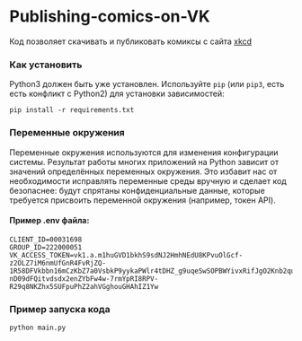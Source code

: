 # Publishing-comics-on-VK
Код позволяет скачивать и публиковать комиксы с сайта [xkcd](https://xkcd.com)

### Как установить
Python3 должен быть уже установлен. Используйте `pip` (или `pip3`, есть есть конфликт с Python2) для установки зависимостей:
```
pip install -r requirements.txt
```

### Переменные окружения
Переменные окружения используются для изменения конфигурации системы. Результат работы многих приложений на Python зависит от значений определённых переменных окружения.
Это избавит нас от необходимости исправлять переменные среды вручную и сделает код безопаснее: будут спрятаны конфиденциальные данные, которые требуется присвоить переменной окружения (например, токен API).

#### Пример .env файла:
```
CLIENT_ID=00031698
GROUP_ID=222000051
VK_ACCESS_TOKEN=vk1.a.m1huGVD1bkhS9sdNJ2HmhNEdU8KPvuOlGcf-z2OLZ7iM6nmUfGnR4FvRjZQ-1R58DFVkbbn16mCzKbZ7a0VsbkP9yykaPWlr4tDHZ_g9uqeSwSOPBWYivxRifJgO2Knb2quFnGMwLh8-nD09dFQitvdsdx2enZYbFw4w-7rmYpRI8RPV-R29q8NKZhx5SUFpuPhZ2ahVGghouGHAhIZ1Yw
```
### Пример запуска кода
``` python
python main.py
```
